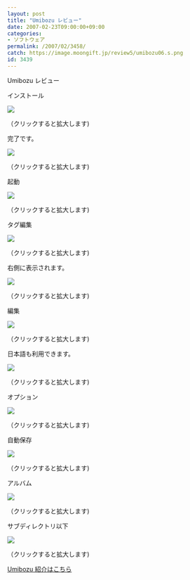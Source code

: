 ```yaml
---
layout: post
title: "Umibozu レビュー"
date: 2007-02-23T09:00:00+09:00
categories:
- ソフトウェア
permalink: /2007/02/3458/
catch: https://image.moongift.jp/review5/umibozu06.s.png
id: 3439
---
```

Umibozu レビュー  
<!--more-->

インストール

  

[![](https://image.moongift.jp/review5/umibozu01.s.png)](https://image.moongift.jp/review5/umibozu01.png)  
  
（クリックすると拡大します)

  

完了です。

  

[![](https://image.moongift.jp/review5/umibozu02.s.png)](https://image.moongift.jp/review5/umibozu02.png)  
  
（クリックすると拡大します)

  

起動

  

[![](https://image.moongift.jp/review5/umibozu03.s.png)](https://image.moongift.jp/review5/umibozu03.png)  
  
（クリックすると拡大します)

  

タグ編集

  

[![](https://image.moongift.jp/review5/umibozu04.s.png)](https://image.moongift.jp/review5/umibozu04.png)  
  
（クリックすると拡大します)

  

右側に表示されます。

  

[![](https://image.moongift.jp/review5/umibozu05.s.png)](https://image.moongift.jp/review5/umibozu05.png)  
  
（クリックすると拡大します)

  

編集

  

[![](https://image.moongift.jp/review5/umibozu06.s.png)](https://image.moongift.jp/review5/umibozu06.png)  
  
（クリックすると拡大します)

  

日本語も利用できます。

  

[![](https://image.moongift.jp/review5/umibozu07.s.png)](https://image.moongift.jp/review5/umibozu07.png)  
  
（クリックすると拡大します)

  

オプション

  

[![](https://image.moongift.jp/review5/umibozu08.s.png)](https://image.moongift.jp/review5/umibozu08.png)  
  
（クリックすると拡大します)

  

自動保存

  

[![](https://image.moongift.jp/review5/umibozu09.s.png)](https://image.moongift.jp/review5/umibozu09.png)  
  
（クリックすると拡大します)

  

アルバム

  

[![](https://image.moongift.jp/review5/umibozu10.s.png)](https://image.moongift.jp/review5/umibozu10.png)  
  
（クリックすると拡大します)

  

サブディレクトリ以下

  

[![](https://image.moongift.jp/review5/umibozu11.s.png)](https://image.moongift.jp/review5/umibozu11.png)  
  
（クリックすると拡大します)

  

[Umibozu 紹介はこちら](http://oss.moongift.jp/intro/i-3455.html)

